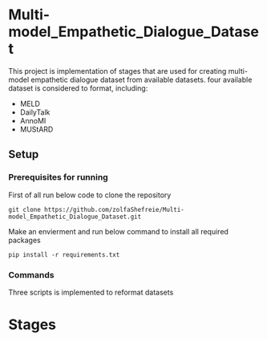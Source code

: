 # Multi-model_Empathetic_Dialogue_Dataset
This project is implementation of stages that are used for creating multi-model empathetic dialogue dataset from available datasets. four available dataset is considered to format, including:
- MELD
- DailyTalk
- AnnoMI
- MUStARD
## Setup
### Prerequisites for running
First of all run below code to clone the repository
```
git clone https://github.com/zolfaShefreie/Multi-model_Empathetic_Dialogue_Dataset.git 
```
Make an envierment and run below command to install all required packages
```
pip install -r requirements.txt
```
### Commands
Three scripts is implemented to reformat datasets
# Stages
